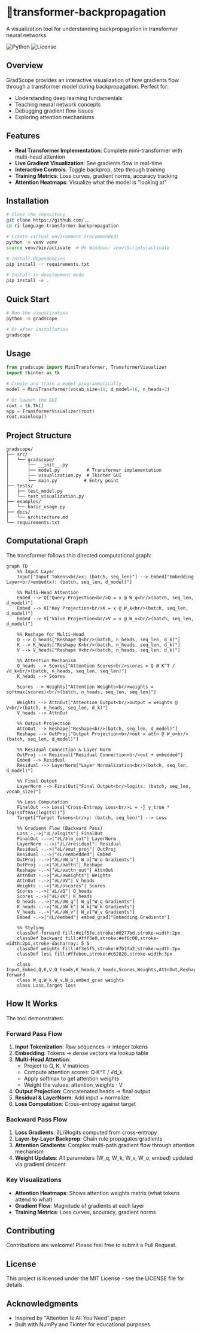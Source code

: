 # 🔬transformer-backpropagation

A visualization tool for understanding backpropagation in transformer neural networks.

![Python](https://img.shields.io/badge/python-3.8+-blue.svg)
![License](https://img.shields.io/badge/license-MIT-green.svg)

## Overview

GradScope provides an interactive visualization of how gradients flow through a transformer model during backpropagation. Perfect for:
- Understanding deep learning fundamentals
- Teaching neural network concepts
- Debugging gradient flow issues
- Exploring attention mechanisms

## Features

- **Real Transformer Implementation**: Complete mini-transformer with multi-head attention
- **Live Gradient Visualization**: See gradients flow in real-time
- **Interactive Controls**: Toggle backprop, step through training
- **Training Metrics**: Loss curves, gradient norms, accuracy tracking
- **Attention Heatmaps**: Visualize what the model is "looking at"

## Installation

```bash
# Clone the repository
git clone https://github.com/..
cd ri-language-transformer-backpropagation

# Create virtual environment (recommended)
python -m venv venv
source venv/bin/activate  # On Windows: venv\Scripts\activate

# Install dependencies
pip install -r requirements.txt

# Install in development mode
pip install -e .
```

## Quick Start

```bash
# Run the visualization
python -m gradscope

# Or after installation
gradscope
```

## Usage

```python
from gradscope import MiniTransformer, TransformerVisualizer
import tkinter as tk

# Create and train a model programmatically
model = MiniTransformer(vocab_size=10, d_model=16, n_heads=2)

# Or launch the GUI
root = tk.Tk()
app = TransformerVisualizer(root)
root.mainloop()
```

## Project Structure

```
gradscope/
├── src/
│   └── gradscope/
│       ├── __init__.py
│       ├── model.py          # Transformer implementation
│       ├── visualization.py  # Tkinter GUI
│       └── main.py          # Entry point
├── tests/
│   ├── test_model.py
│   └── test_visualization.py
├── examples/
│   └── basic_usage.py
├── docs/
│   └── architecture.md
└── requirements.txt
```

## Computational Graph

The transformer follows this directed computational graph:

```mermaid
graph TD
    %% Input Layer
    Input["Input Tokens<br/>x: (batch, seq_len)"] --> Embed["Embedding Layer<br/>embed(x): (batch, seq_len, d_model)"]
    
    %% Multi-Head Attention
    Embed --> Q["Query Projection<br/>Q = x @ W_q<br/>(batch, seq_len, d_model)"]
    Embed --> K["Key Projection<br/>K = x @ W_k<br/>(batch, seq_len, d_model)"]
    Embed --> V["Value Projection<br/>V = x @ W_v<br/>(batch, seq_len, d_model)"]
    
    %% Reshape for Multi-Head
    Q --> Q_heads["Reshape Q<br/>(batch, n_heads, seq_len, d_k)"]
    K --> K_heads["Reshape K<br/>(batch, n_heads, seq_len, d_k)"]
    V --> V_heads["Reshape V<br/>(batch, n_heads, seq_len, d_k)"]
    
    %% Attention Mechanism
    Q_heads --> Scores["Attention Scores<br/>scores = Q @ K^T / √d_k<br/>(batch, n_heads, seq_len, seq_len)"]
    K_heads --> Scores
    
    Scores --> Weights["Attention Weights<br/>weights = softmax(scores)<br/>(batch, n_heads, seq_len, seq_len)"]
    
    Weights --> AttnOut["Attention Output<br/>output = weights @ V<br/>(batch, n_heads, seq_len, d_k)"]
    V_heads --> AttnOut
    
    %% Output Projection
    AttnOut --> Reshape["Reshape<br/>(batch, seq_len, d_model)"]
    Reshape --> OutProj["Output Projection<br/>out = attn @ W_o<br/>(batch, seq_len, d_model)"]
    
    %% Residual Connection & Layer Norm
    OutProj --> Residual["Residual Connection<br/>out + embedded"]
    Embed --> Residual
    Residual --> LayerNorm["Layer Normalization<br/>(batch, seq_len, d_model)"]
    
    %% Final Output
    LayerNorm --> FinalOut["Final Output<br/>logits: (batch, seq_len, vocab_size)"]
    
    %% Loss Computation
    FinalOut --> Loss["Cross-Entropy Loss<br/>L = -∑ y_true * log(softmax(logits))"]
    Target["Target Tokens<br/>y: (batch, seq_len)"] --> Loss
    
    %% Gradient Flow (Backward Pass)
    Loss -.->|"∂L/∂logits"| FinalOut
    FinalOut -.->|"∂L/∂ln_out"| LayerNorm
    LayerNorm -.->|"∂L/∂residual"| Residual
    Residual -.->|"∂L/∂out_proj"| OutProj
    Residual -.->|"∂L/∂embedded"| Embed
    OutProj -.->|"∂L/∂W_o"| W_o["W_o Gradients"]
    OutProj -.->|"∂L/∂attn"| Reshape
    Reshape -.->|"∂L/∂attn_out"| AttnOut
    AttnOut -.->|"∂L/∂weights"| Weights
    AttnOut -.->|"∂L/∂V"| V_heads
    Weights -.->|"∂L/∂scores"| Scores
    Scores -.->|"∂L/∂Q"| Q_heads
    Scores -.->|"∂L/∂K"| K_heads
    Q_heads -.->|"∂L/∂W_q"| W_q["W_q Gradients"]
    K_heads -.->|"∂L/∂W_k"| W_k["W_k Gradients"]
    V_heads -.->|"∂L/∂W_v"| W_v["W_v Gradients"]
    Embed -.->|"∂L/∂embed"| embed_grad["Embedding Gradients"]

    %% Styling
    classDef forward fill:#e1f5fe,stroke:#0277bd,stroke-width:2px
    classDef backward fill:#fff3e0,stroke:#ef6c00,stroke-width:2px,stroke-dasharray: 5 5
    classDef weights fill:#f3e5f5,stroke:#7b1fa2,stroke-width:2px
    classDef loss fill:#ffebee,stroke:#c62828,stroke-width:3px
    
    class Input,Embed,Q,K,V,Q_heads,K_heads,V_heads,Scores,Weights,AttnOut,Reshape,OutProj,Residual,LayerNorm,FinalOut forward
    class W_q,W_k,W_v,W_o,embed_grad weights
    class Loss,Target loss
```

## How It Works

The tool demonstrates:

### Forward Pass Flow
1. **Input Tokenization**: Raw sequences → integer tokens
2. **Embedding**: Tokens → dense vectors via lookup table
3. **Multi-Head Attention**: 
   - Project to Q, K, V matrices
   - Compute attention scores: Q·K^T / √d_k
   - Apply softmax to get attention weights
   - Weight the values: attention_weights · V
4. **Output Projection**: Concatenated heads → final output
5. **Residual & LayerNorm**: Add input + normalize
6. **Loss Computation**: Cross-entropy against target

### Backward Pass Flow
1. **Loss Gradients**: ∂L/∂logits computed from cross-entropy
2. **Layer-by-Layer Backprop**: Chain rule propagates gradients
3. **Attention Gradients**: Complex multi-path gradient flow through attention mechanism
4. **Weight Updates**: All parameters (W_q, W_k, W_v, W_o, embed) updated via gradient descent

### Key Visualizations
- **Attention Heatmaps**: Shows attention weights matrix (what tokens attend to what)
- **Gradient Flow**: Magnitude of gradients at each layer
- **Training Metrics**: Loss curves, accuracy, gradient norms

## Contributing

Contributions are welcome! Please feel free to submit a Pull Request.

## License

This project is licensed under the MIT License - see the LICENSE file for details.

## Acknowledgments

- Inspired by "Attention Is All You Need" paper
- Built with NumPy and Tkinter for educational purposes
